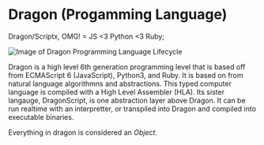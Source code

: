 # Dragon (Progamming Language)
Dragon/Scriptx, OMG! = JS &lt;3 Python &lt;3 Ruby;

![Image of Dragon Programming Language Lifecycle](https://github.com/dreamscale-io/Dragon/blob/master/Screen%20Shot%202019-12-20%20at%203.45.28%20PM.png?raw=true)

Dragon is a high level 6th generation programming level that is based off from ECMAScript 6 (JavaScript), Python3, and Ruby. It is based on from natural language algorithmns and abstractions. This typed computer language is compiled with a High Level Assembler (HLA). Its sister langauge, DragonScript, is one abstraction layer above Dragon. It can be run realtime with an interpretter, or transpiled into Dragon and compiled into executable binaries.

Everything in dragon is considered an *Object*. 
